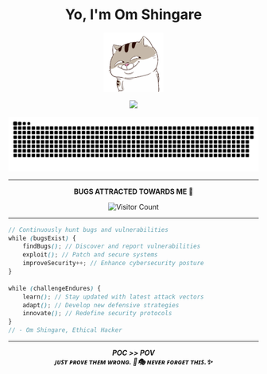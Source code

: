 <h1 align="center">Yo, I'm Om Shingare</h1>

<p align="center">
  <a href="http://" target="_blank">
    <img src="https://github.com/ShingareOm/ShingareOm/blob/main/wth-smile.gif?raw=true" width="120" height="120" alt="Description of the image">
  </a>
</p>

<p align="center">
  <a href="https://github.com/getintorj/readme-typing-svg">
    <img src="https://readme-typing-svg.demolab.com/?lines=OM%20SHINGARE;ETHICAL%20HACKER%20;WEB%20DEVELOPER;WEB%20PENTESTER%20;PROGRAMMER%20;YOUTUBER%20;ALWAYS%20LEARNING%20NEW%20THINGS&font=fira%20Code&center=true&width=440&height=35&color=20C20E&vCenter=true&pause=1000&size=22" />
  </a>
</p>

<p align="center">
  <a href="https://github.com/ShingareOm">
    <img src="contributions.svg" />
  </a>
</p>

---

<p align="center"> 
  <b>BUGS ATTRACTED TOWARDS ME 🗿</b>
</p>
<p align="center"> 
  <img src="https://profile-counter.glitch.me/ShingareOm/count.svg" alt="Visitor Count">
</p>

---

```scss
// Continuously hunt bugs and vulnerabilities
while (bugsExist) {
    findBugs(); // Discover and report vulnerabilities
    exploit(); // Patch and secure systems
    improveSecurity++; // Enhance cybersecurity posture
}

while (challengeEndures) {
    learn(); // Stay updated with latest attack vectors
    adapt(); // Develop new defensive strategies
    innovate(); // Redefine security protocols
}
// - Om Shingare, Ethical Hacker
```

<hr />
<div align="center">
  <i><b>POC >> POV</b><br><b>ᴊᴜꜱᴛ ᴘʀᴏᴠᴇ ᴛʜᴇᴍ ᴡʀᴏɴɢ. 🥷🎭 ɴᴇᴠᴇʀ ꜰᴏʀɢᴇᴛ ᴛʜɪꜱ.✨</b></i>
</div>

